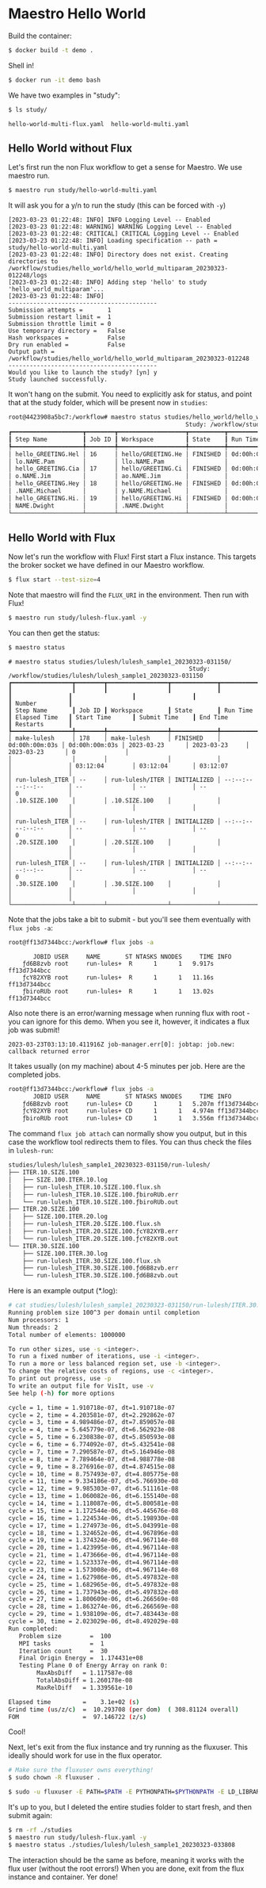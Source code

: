 # Maestro Hello World

Build the container:

```bash
$ docker build -t demo .
```

Shell in!

```bash
$ docker run -it demo bash
```

We have two examples in "study":

```bash
$ ls study/
```
```console
hello-world-multi-flux.yaml  hello-world-multi.yaml
```

## Hello World without Flux

Let's first run the non Flux workflow to get a sense for Maestro. We use maestro run.

```bash
$ maestro run study/hello-world-multi.yaml
```
It will ask you for a y/n to run the study (this can be forced with `-y`)

```console
[2023-03-23 01:22:48: INFO] INFO Logging Level -- Enabled
[2023-03-23 01:22:48: WARNING] WARNING Logging Level -- Enabled
[2023-03-23 01:22:48: CRITICAL] CRITICAL Logging Level -- Enabled
[2023-03-23 01:22:48: INFO] Loading specification -- path = study/hello-world-multi.yaml
[2023-03-23 01:22:48: INFO] Directory does not exist. Creating directories to /workflow/studies/hello_world/hello_world_multiparam_20230323-012248/logs
[2023-03-23 01:22:48: INFO] Adding step 'hello' to study 'hello_world_multiparam'...
[2023-03-23 01:22:48: INFO] 
------------------------------------------
Submission attempts =       1
Submission restart limit =  1
Submission throttle limit = 0
Use temporary directory =   False
Hash workspaces =           False
Dry run enabled =           False
Output path =               /workflow/studies/hello_world/hello_world_multiparam_20230323-012248
------------------------------------------
Would you like to launch the study? [yn] y
Study launched successfully.
```
It won't hang on the submit. You need to explicitly ask for status, and point
that at the study folder, which will be present now in `studies`:

```bash
root@4423908a5bc7:/workflow# maestro status studies/hello_world/hello_world_multiparam_20230323-012248/
                                                  Study: /workflow/studies/hello_world/hello_world_multiparam_20230323-012248                                                   
┏━━━━━━━━━━━━━━━━━━━━┳━━━━━━━━┳━━━━━━━━━━━━━━━━━━━┳━━━━━━━━━━┳━━━━━━━━━━━━━━━━┳━━━━━━━━━━━━━━━━┳━━━━━━━━━━━━━━━━━━━━┳━━━━━━━━━━━━━━━━━━━┳━━━━━━━━━━━━━━━━━━━━┳━━━━━━━━━━━━━━━━━┓
┃ Step Name          ┃ Job ID ┃ Workspace         ┃ State    ┃ Run Time       ┃ Elapsed Time   ┃ Start Time         ┃ Submit Time       ┃ End Time           ┃ Number Restarts ┃
┡━━━━━━━━━━━━━━━━━━━━╇━━━━━━━━╇━━━━━━━━━━━━━━━━━━━╇━━━━━━━━━━╇━━━━━━━━━━━━━━━━╇━━━━━━━━━━━━━━━━╇━━━━━━━━━━━━━━━━━━━━╇━━━━━━━━━━━━━━━━━━━╇━━━━━━━━━━━━━━━━━━━━╇━━━━━━━━━━━━━━━━━┩
│ hello_GREETING.Hel │ 16     │ hello/GREETING.He │ FINISHED │ 0d:00h:00m:01s │ 0d:00h:00m:01s │ 2023-03-23         │ 2023-03-23        │ 2023-03-23         │ 0               │
│ lo.NAME.Pam        │        │ llo.NAME.Pam      │          │                │                │ 01:22:51           │ 01:22:51          │ 01:22:52           │                 │
│ hello_GREETING.Cia │ 17     │ hello/GREETING.Ci │ FINISHED │ 0d:00h:00m:02s │ 0d:00h:00m:02s │ 2023-03-23         │ 2023-03-23        │ 2023-03-23         │ 0               │
│ o.NAME.Jim         │        │ ao.NAME.Jim       │          │                │                │ 01:22:52           │ 01:22:52          │ 01:22:54           │                 │
│ hello_GREETING.Hey │ 18     │ hello/GREETING.He │ FINISHED │ 0d:00h:00m:01s │ 0d:00h:00m:01s │ 2023-03-23         │ 2023-03-23        │ 2023-03-23         │ 0               │
│ .NAME.Michael      │        │ y.NAME.Michael    │          │                │                │ 01:22:54           │ 01:22:54          │ 01:22:55           │                 │
│ hello_GREETING.Hi. │ 19     │ hello/GREETING.Hi │ FINISHED │ 0d:00h:00m:01s │ 0d:00h:00m:01s │ 2023-03-23         │ 2023-03-23        │ 2023-03-23         │ 0               │
│ NAME.Dwight        │        │ .NAME.Dwight      │          │                │                │ 01:22:55           │ 01:22:55          │ 01:22:56           │                 │
└────────────────────┴────────┴───────────────────┴──────────┴────────────────┴────────────────┴────────────────────┴───────────────────┴────────────────────┴─────────────────┘
```

## Hello World with Flux

Now let's run the workflow with Flux! First start a Flux instance.
This targets the broker socket we have defined in our Maestro workflow.

```bash
$ flux start --test-size=4
```

Note that maestro will find the `FLUX_URI` in the environment.
Then run with Flux!

```bash
$ maestro run study/lulesh-flux.yaml -y
```

You can then get the status:

```bash
$ maestro status 
```
```console
# maestro status studies/lulesh/lulesh_sample1_20230323-031150/
                                                   Study: /workflow/studies/lulesh/lulesh_sample1_20230323-031150                                                   
┏━━━━━━━━━━━━━━━━━┳━━━━━━━━┳━━━━━━━━━━━━━━━━━┳━━━━━━━━━━━━━┳━━━━━━━━━━━━━━━━┳━━━━━━━━━━━━━━━━┳━━━━━━━━━━━━━━━━━┳━━━━━━━━━━━━━━━━┳━━━━━━━━━━━━━━━━━┳━━━━━━━━━━━━━━━━┓
┃                 ┃        ┃                 ┃             ┃                ┃                ┃                 ┃                ┃                 ┃ Number         ┃
┃ Step Name       ┃ Job ID ┃ Workspace       ┃ State       ┃ Run Time       ┃ Elapsed Time   ┃ Start Time      ┃ Submit Time    ┃ End Time        ┃ Restarts       ┃
┡━━━━━━━━━━━━━━━━━╇━━━━━━━━╇━━━━━━━━━━━━━━━━━╇━━━━━━━━━━━━━╇━━━━━━━━━━━━━━━━╇━━━━━━━━━━━━━━━━╇━━━━━━━━━━━━━━━━━╇━━━━━━━━━━━━━━━━╇━━━━━━━━━━━━━━━━━╇━━━━━━━━━━━━━━━━┩
│ make-lulesh     │ 178    │ make-lulesh     │ FINISHED    │ 0d:00h:00m:03s │ 0d:00h:00m:03s │ 2023-03-23      │ 2023-03-23     │ 2023-03-23      │ 0              │
│                 │        │                 │             │                │                │ 03:12:04        │ 03:12:04       │ 03:12:07        │                │
│ run-lulesh_ITER │ --     │ run-lulesh/ITER │ INITIALIZED │ --:--:--       │ --:--:--       │ --              │ --             │ --              │ 0              │
│ .10.SIZE.100    │        │ .10.SIZE.100    │             │                │                │                 │                │                 │                │
│ run-lulesh_ITER │ --     │ run-lulesh/ITER │ INITIALIZED │ --:--:--       │ --:--:--       │ --              │ --             │ --              │ 0              │
│ .20.SIZE.100    │        │ .20.SIZE.100    │             │                │                │                 │                │                 │                │
│ run-lulesh_ITER │ --     │ run-lulesh/ITER │ INITIALIZED │ --:--:--       │ --:--:--       │ --              │ --             │ --              │ 0              │
│ .30.SIZE.100    │        │ .30.SIZE.100    │             │                │                │                 │                │                 │                │
└─────────────────┴────────┴─────────────────┴─────────────┴────────────────┴────────────────┴─────────────────┴────────────────┴─────────────────┴────────────────┘
```

Note that the jobs take a bit to submit - but you'll see them eventually with `flux jobs -a`:

```bash
root@ff13d7344bcc:/workflow# flux jobs -a
```
```console
       JOBID USER     NAME       ST NTASKS NNODES     TIME INFO
    ƒd6B8zvb root     run-lules+  R      1      1   9.917s ff13d7344bcc
    ƒcY82XYB root     run-lules+  R      1      1   11.16s ff13d7344bcc
    ƒbiroRUb root     run-lules+  R      1      1   13.02s ff13d7344bcc
```

Also note there is an error/warning message when running flux with root - you can ignore for this demo.
When you see it, however, it indicates a flux job was submit!

```console
2023-03-23T03:13:10.411916Z job-manager.err[0]: jobtap: job.new: callback returned error
```

It takes usually (on my machine) about 4-5 minutes per job. Here are the completed jobs.

```bash
root@ff13d7344bcc:/workflow# flux jobs -a
       JOBID USER     NAME       ST NTASKS NNODES     TIME INFO
    ƒd6B8zvb root     run-lules+ CD      1      1   5.207m ff13d7344bcc
    ƒcY82XYB root     run-lules+ CD      1      1   4.974m ff13d7344bcc
    ƒbiroRUb root     run-lules+ CD      1      1   3.556m ff13d7344bcc
```
The command `flux job attach` can normally show you output, but in this case the workflow tool
redirects them to files. You can thus check the files in `lulesh-run`:

```bash
studies/lulesh/lulesh_sample1_20230323-031150/run-lulesh/
├── ITER.10.SIZE.100
│   ├── SIZE.100.ITER.10.log
│   ├── run-lulesh_ITER.10.SIZE.100.flux.sh
│   ├── run-lulesh_ITER.10.SIZE.100.ƒbiroRUb.err
│   └── run-lulesh_ITER.10.SIZE.100.ƒbiroRUb.out
├── ITER.20.SIZE.100
│   ├── SIZE.100.ITER.20.log
│   ├── run-lulesh_ITER.20.SIZE.100.flux.sh
│   ├── run-lulesh_ITER.20.SIZE.100.ƒcY82XYB.err
│   └── run-lulesh_ITER.20.SIZE.100.ƒcY82XYB.out
└── ITER.30.SIZE.100
    ├── SIZE.100.ITER.30.log
    ├── run-lulesh_ITER.30.SIZE.100.flux.sh
    ├── run-lulesh_ITER.30.SIZE.100.ƒd6B8zvb.err
    └── run-lulesh_ITER.30.SIZE.100.ƒd6B8zvb.out
```

Here is an example output (*.log):

```bash
# cat studies/lulesh/lulesh_sample1_20230323-031150/run-lulesh/ITER.30.SIZE.100/SIZE.100.ITER.30.log 
Running problem size 100^3 per domain until completion
Num processors: 1
Num threads: 2
Total number of elements: 1000000 

To run other sizes, use -s <integer>.
To run a fixed number of iterations, use -i <integer>.
To run a more or less balanced region set, use -b <integer>.
To change the relative costs of regions, use -c <integer>.
To print out progress, use -p
To write an output file for VisIt, use -v
See help (-h) for more options

cycle = 1, time = 1.910718e-07, dt=1.910718e-07
cycle = 2, time = 4.203581e-07, dt=2.292862e-07
cycle = 3, time = 4.989486e-07, dt=7.859057e-08
cycle = 4, time = 5.645779e-07, dt=6.562923e-08
cycle = 5, time = 6.230838e-07, dt=5.850593e-08
cycle = 6, time = 6.774092e-07, dt=5.432541e-08
cycle = 7, time = 7.290587e-07, dt=5.164946e-08
cycle = 8, time = 7.789464e-07, dt=4.988778e-08
cycle = 9, time = 8.276916e-07, dt=4.874515e-08
cycle = 10, time = 8.757493e-07, dt=4.805775e-08
cycle = 11, time = 9.334186e-07, dt=5.766930e-08
cycle = 12, time = 9.985303e-07, dt=6.511161e-08
cycle = 13, time = 1.060082e-06, dt=6.155140e-08
cycle = 14, time = 1.118087e-06, dt=5.800581e-08
cycle = 15, time = 1.172544e-06, dt=5.445676e-08
cycle = 16, time = 1.224534e-06, dt=5.198930e-08
cycle = 17, time = 1.274973e-06, dt=5.043991e-08
cycle = 18, time = 1.324652e-06, dt=4.967896e-08
cycle = 19, time = 1.374324e-06, dt=4.967114e-08
cycle = 20, time = 1.423995e-06, dt=4.967114e-08
cycle = 21, time = 1.473666e-06, dt=4.967114e-08
cycle = 22, time = 1.523337e-06, dt=4.967114e-08
cycle = 23, time = 1.573008e-06, dt=4.967114e-08
cycle = 24, time = 1.627986e-06, dt=5.497832e-08
cycle = 25, time = 1.682965e-06, dt=5.497832e-08
cycle = 26, time = 1.737943e-06, dt=5.497832e-08
cycle = 27, time = 1.800609e-06, dt=6.266569e-08
cycle = 28, time = 1.863274e-06, dt=6.266569e-08
cycle = 29, time = 1.938109e-06, dt=7.483443e-08
cycle = 30, time = 2.023029e-06, dt=8.492029e-08
Run completed:
   Problem size        =  100
   MPI tasks           =  1
   Iteration count     =  30
   Final Origin Energy =  1.174431e+08
   Testing Plane 0 of Energy Array on rank 0:
        MaxAbsDiff   = 1.117587e-08
        TotalAbsDiff = 1.260178e-08
        MaxRelDiff   = 1.339561e-10

Elapsed time         =    3.1e+02 (s)
Grind time (us/z/c)  =  10.293708 (per dom)  ( 308.81124 overall)
FOM                  =  97.146722 (z/s)
```

Cool!

Next, let's exit from the flux instance and try running as the fluxuser.
This ideally should work for use in the flux operator.

```bash
# Make sure the fluxuser owns everything!
$ sudo chown -R fluxuser .

$ sudo -u fluxuser -E PATH=$PATH -E PYTHONPATH=$PYTHONPATH -E LD_LIBRARY_PATH=$LD_LIBRARY_PATH flux start --test-size=4
```

It's up to you, but I deleted the entire studies folder to start fresh, and then submit again:

```bash
$ rm -rf ./studies
$ maestro run study/lulesh-flux.yaml -y
$ maestro status ./studies/lulesh/lulesh_sample1_20230323-033808
```

The interaction should be the same as before, meaning it works with the flux user (without the root errors!)
When you are done, exit from the flux instance and container. Yer done!
